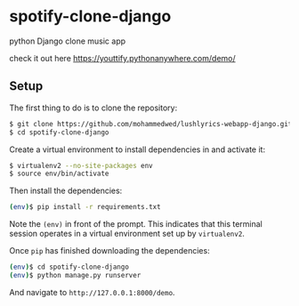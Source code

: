 # spotify-clone-django
python Django clone music app

check it out here https://youttify.pythonanywhere.com/demo/



## Setup

The first thing to do is to clone the repository:

```sh
$ git clone https://github.com/mohammedwed/lushlyrics-webapp-django.git
$ cd spotify-clone-django
```

Create a virtual environment to install dependencies in and activate it:

```sh
$ virtualenv2 --no-site-packages env
$ source env/bin/activate
```

Then install the dependencies:

```sh
(env)$ pip install -r requirements.txt
```
Note the `(env)` in front of the prompt. This indicates that this terminal
session operates in a virtual environment set up by `virtualenv2`.

Once `pip` has finished downloading the dependencies:
```sh
(env)$ cd spotify-clone-django
(env)$ python manage.py runserver
```
And navigate to `http://127.0.0.1:8000/demo`.
